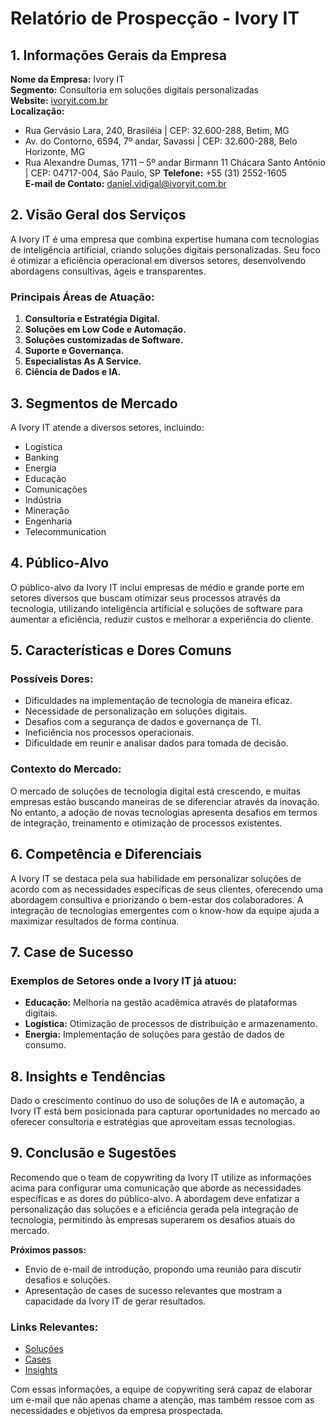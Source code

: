 # Relatório de Prospecção - Ivory IT

## 1. Informações Gerais da Empresa
**Nome da Empresa:** Ivory IT  
**Segmento:** Consultoria em soluções digitais personalizadas  
**Website:** [ivoryit.com.br](https://ivoryit.com.br)  
**Localização:** 
- Rua Gervásio Lara, 240, Brasiléia | CEP: 32.600-288, Betim, MG
- Av. do Contorno, 6594, 7º andar, Savassi | CEP: 32.600-288, Belo Horizonte, MG
- Rua Alexandre Dumas, 1711 – 5º andar Birmann 11 Chácara Santo Antônio | CEP: 04717-004, São Paulo, SP
**Telefone:** +55 (31) 2552-1605  
**E-mail de Contato:** daniel.vidigal@ivoryit.com.br

## 2. Visão Geral dos Serviços
A Ivory IT é uma empresa que combina expertise humana com tecnologias de inteligência artificial, criando soluções digitais personalizadas. Seu foco é otimizar a eficiência operacional em diversos setores, desenvolvendo abordagens consultivas, ágeis e transparentes.

### Principais Áreas de Atuação:
1. **Consultoria e Estratégia Digital.**
2. **Soluções em Low Code e Automação.**
3. **Soluções customizadas de Software.**
4. **Suporte e Governança.**
5. **Especialistas As A Service.**
6. **Ciência de Dados e IA.**

## 3. Segmentos de Mercado
A Ivory IT atende a diversos setores, incluindo:
- Logística
- Banking
- Energia
- Educação
- Comunicações
- Indústria
- Mineração
- Engenharia
- Telecommunication

## 4. Público-Alvo
O público-alvo da Ivory IT inclui empresas de médio e grande porte em setores diversos que buscam otimizar seus processos através da tecnologia, utilizando inteligência artificial e soluções de software para aumentar a eficiência, reduzir custos e melhorar a experiência do cliente.

## 5. Características e Dores Comuns
### Possíveis Dores:
- Dificuldades na implementação de tecnologia de maneira eficaz.
- Necessidade de personalização em soluções digitais.
- Desafios com a segurança de dados e governança de TI.
- Ineficiência nos processos operacionais.
- Dificuldade em reunir e analisar dados para tomada de decisão.

### Contexto do Mercado:
O mercado de soluções de tecnologia digital está crescendo, e muitas empresas estão buscando maneiras de se diferenciar através da inovação. No entanto, a adoção de novas tecnologias apresenta desafios em termos de integração, treinamento e otimização de processos existentes.

## 6. Competência e Diferenciais
A Ivory IT se destaca pela sua habilidade em personalizar soluções de acordo com as necessidades específicas de seus clientes, oferecendo uma abordagem consultiva e priorizando o bem-estar dos colaboradores. A integração de tecnologias emergentes com o know-how da equipe ajuda a maximizar resultados de forma contínua.

## 7. Case de Sucesso
### Exemplos de Setores onde a Ivory IT já atuou:
- **Educação:** Melhoria na gestão acadêmica através de plataformas digitais.
- **Logística:** Otimização de processos de distribuição e armazenamento.
- **Energia:** Implementação de soluções para gestão de dados de consumo.

## 8. Insights e Tendências
Dado o crescimento contínuo do uso de soluções de IA e automação, a Ivory IT está bem posicionada para capturar oportunidades no mercado ao oferecer consultoria e estratégias que aproveitam essas tecnologias.

## 9. Conclusão e Sugestões
Recomendo que o team de copywriting da Ivory IT utilize as informações acima para configurar uma comunicação que aborde as necessidades específicas e as dores do público-alvo. A abordagem deve enfatizar a personalização das soluções e a eficiência gerada pela integração de tecnologia, permitindo às empresas superarem os desafios atuais do mercado.

**Próximos passos:**
- Envio de e-mail de introdução, propondo uma reunião para discutir desafios e soluções.
- Apresentação de cases de sucesso relevantes que mostram a capacidade da Ivory IT de gerar resultados.

### Links Relevantes:
- [Soluções](https://ivoryit.com.br/solucoes/)
- [Cases](https://ivoryit.com.br/cases/)
- [Insights](https://ivoryit.com.br/insights/)

Com essas informações, a equipe de copywriting será capaz de elaborar um e-mail que não apenas chame a atenção, mas também ressoe com as necessidades e objetivos da empresa prospectada.